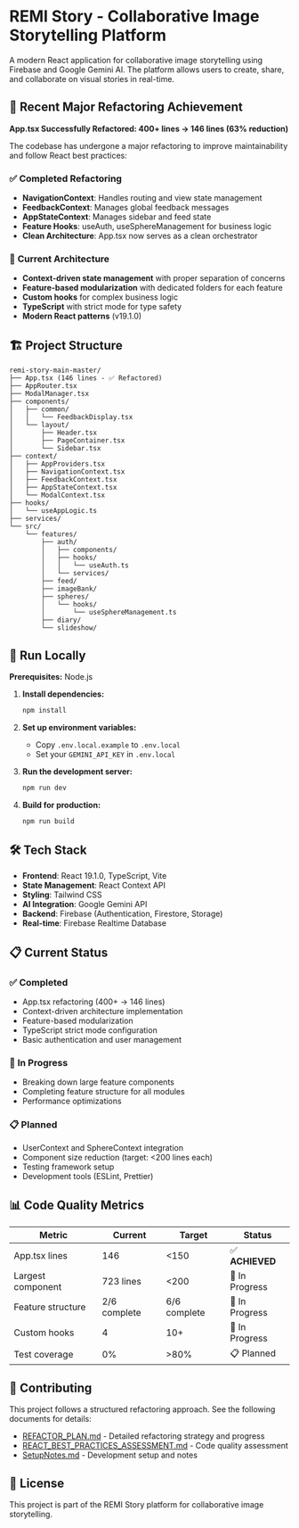 # REMI Story - Collaborative Image Storytelling Platform

A modern React application for collaborative image storytelling using Firebase and Google Gemini AI. The platform allows users to create, share, and collaborate on visual stories in real-time.

## 🎉 Recent Major Refactoring Achievement

**App.tsx Successfully Refactored: 400+ lines → 146 lines (63% reduction)**

The codebase has undergone a major refactoring to improve maintainability and follow React best practices:

### ✅ **Completed Refactoring**
- **NavigationContext**: Handles routing and view state management
- **FeedbackContext**: Manages global feedback messages
- **AppStateContext**: Manages sidebar and feed state
- **Feature Hooks**: useAuth, useSphereManagement for business logic
- **Clean Architecture**: App.tsx now serves as a clean orchestrator

### 🚀 **Current Architecture**
- **Context-driven state management** with proper separation of concerns
- **Feature-based modularization** with dedicated folders for each feature
- **Custom hooks** for complex business logic
- **TypeScript** with strict mode for type safety
- **Modern React patterns** (v19.1.0)

## 🏗️ Project Structure

```
remi-story-main-master/
├── App.tsx (146 lines - ✅ Refactored)
├── AppRouter.tsx
├── ModalManager.tsx
├── components/
│   ├── common/
│   │   └── FeedbackDisplay.tsx
│   └── layout/
│       ├── Header.tsx
│       ├── PageContainer.tsx
│       └── Sidebar.tsx
├── context/
│   ├── AppProviders.tsx
│   ├── NavigationContext.tsx
│   ├── FeedbackContext.tsx
│   ├── AppStateContext.tsx
│   └── ModalContext.tsx
├── hooks/
│   └── useAppLogic.ts
├── services/
└── src/
    └── features/
        ├── auth/
        │   ├── components/
        │   ├── hooks/
        │   │   └── useAuth.ts
        │   └── services/
        ├── feed/
        ├── imageBank/
        ├── spheres/
        │   └── hooks/
        │       └── useSphereManagement.ts
        ├── diary/
        └── slideshow/
```

## 🚀 Run Locally

**Prerequisites:** Node.js

1. **Install dependencies:**
   ```bash
   npm install
   ```

2. **Set up environment variables:**
   - Copy `.env.local.example` to `.env.local`
   - Set your `GEMINI_API_KEY` in `.env.local`

3. **Run the development server:**
   ```bash
   npm run dev
   ```

4. **Build for production:**
   ```bash
   npm run build
   ```

## 🛠️ Tech Stack

- **Frontend**: React 19.1.0, TypeScript, Vite
- **State Management**: React Context API
- **Styling**: Tailwind CSS
- **AI Integration**: Google Gemini API
- **Backend**: Firebase (Authentication, Firestore, Storage)
- **Real-time**: Firebase Realtime Database

## 📋 Current Status

### ✅ **Completed**
- App.tsx refactoring (400+ → 146 lines)
- Context-driven architecture implementation
- Feature-based modularization
- TypeScript strict mode configuration
- Basic authentication and user management

### 🔄 **In Progress**
- Breaking down large feature components
- Completing feature structure for all modules
- Performance optimizations

### 📋 **Planned**
- UserContext and SphereContext integration
- Component size reduction (target: <200 lines each)
- Testing framework setup
- Development tools (ESLint, Prettier)

## 📊 Code Quality Metrics

| Metric | Current | Target | Status |
|--------|---------|--------|--------|
| App.tsx lines | 146 | <150 | ✅ **ACHIEVED** |
| Largest component | 723 lines | <200 | 🔄 In Progress |
| Feature structure | 2/6 complete | 6/6 complete | 🔄 In Progress |
| Custom hooks | 4 | 10+ | 🔄 In Progress |
| Test coverage | 0% | >80% | 📋 Planned |

## 🤝 Contributing

This project follows a structured refactoring approach. See the following documents for details:

- [REFACTOR_PLAN.md](REFACTOR_PLAN.md) - Detailed refactoring strategy and progress
- [REACT_BEST_PRACTICES_ASSESSMENT.md](REACT_BEST_PRACTICES_ASSESSMENT.md) - Code quality assessment
- [SetupNotes.md](SetupNotes.md) - Development setup and notes

## 📝 License

This project is part of the REMI Story platform for collaborative image storytelling.
